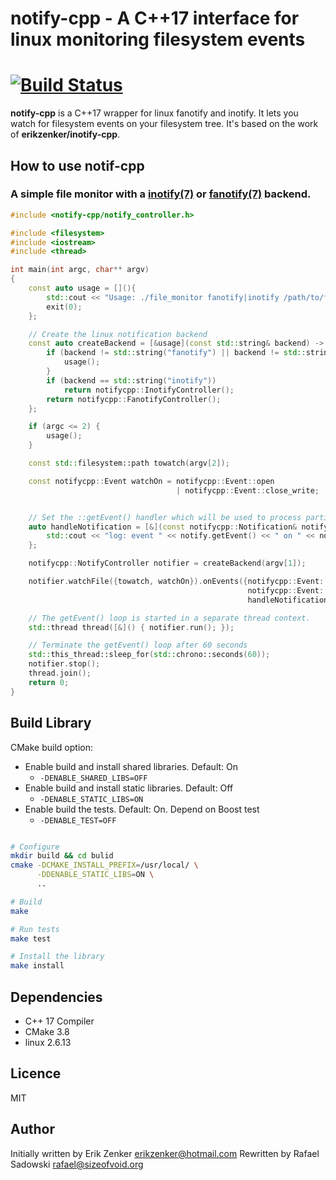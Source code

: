 # notify-cpp - A C++17 interface for linux monitoring filesystem events
[![Build Status](https://travis-ci.org/sizeofvoid/notify-cpp.svg?branch=master)](https://travis-ci.org/sizeofvoid/notify-cpp)
===========

__notify-cpp__ is a C++17 wrapper for linux fanotify and inotify. It lets you
watch for filesystem events on your filesystem tree. It's based on the work of
__erikzenker/inotify-cpp__.


## How to use notif-cpp

### A simple file monitor with a [inotify(7)](http://man7.org/linux/man-pages/man7/inotify.7.html) or [fanotify(7)](http://man7.org/linux/man-pages/man7/fanotify.7.html) backend.
```cpp
#include <notify-cpp/notify_controller.h>

#include <filesystem>
#include <iostream>
#include <thread>

int main(int argc, char** argv)
{
    const auto usage = [](){
        std::cout << "Usage: ./file_monitor fanotify|inotify /path/to/file" << std::endl;
        exit(0);
    };

    // Create the linux notification backend
    const auto createBackend = [&usage](const std::string& backend) -> notifycpp::NotifyController {
        if (backend != std::string("fanotify") || backend != std::string("inotify")) {
            usage();
        }
        if (backend == std::string("inotify"))
            return notifycpp::InotifyController();
        return notifycpp::FanotifyController();
    };

    if (argc <= 2) {
        usage();
    }

    const std::filesystem::path towatch(argv[2]);

    const notifycpp::Event watchOn = notifycpp::Event::open
                                     | notifycpp::Event::close_write;


    // Set the ::getEvent() handler which will be used to process particular events
    auto handleNotification = [&](const notifycpp::Notification& notify) {
        std::cout << "log: event " << notify.getEvent() << " on " << notify.getPath() << std::endl;
    };

    notifycpp::NotifyController notifier = createBackend(argv[1]);

    notifier.watchFile({towatch, watchOn}).onEvents({notifycpp::Event::open,
                                                     notifycpp::Event::close_write},
                                                     handleNotification);

    // The getEvent() loop is started in a separate thread context.
    std::thread thread([&]() { notifier.run(); });

    // Terminate the getEvent() loop after 60 seconds
    std::this_thread::sleep_for(std::chrono::seconds(60));
    notifier.stop();
    thread.join();
    return 0;
}
```

## Build Library

CMake build option:

- Enable build and install shared libraries. Default: On
  - `-DENABLE_SHARED_LIBS=OFF`
- Enable build and install static libraries. Default: Off
  - `-DENABLE_STATIC_LIBS=ON`
- Enable build the tests. Default: On. Depend on Boost test
  - `-DENABLE_TEST=OFF`

```bash

# Configure
mkdir build && cd bulid
cmake -DCMAKE_INSTALL_PREFIX=/usr/local/ \
      -DDENABLE_STATIC_LIBS=ON \
      ..

# Build
make

# Run tests
make test

# Install the library
make install
```

## Dependencies
 + C++ 17 Compiler
 + CMake 3.8
 + linux 2.6.13

## Licence
MIT

## Author
Initially written by Erik Zenker <erikzenker@hotmail.com>
Rewritten by Rafael Sadowski <rafael@sizeofvoid.org>

